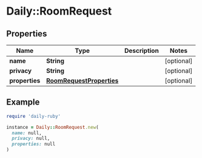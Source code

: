 # Daily::RoomRequest

## Properties

| Name | Type | Description | Notes |
| ---- | ---- | ----------- | ----- |
| **name** | **String** |  | [optional] |
| **privacy** | **String** |  | [optional] |
| **properties** | [**RoomRequestProperties**](RoomRequestProperties.md) |  | [optional] |

## Example

```ruby
require 'daily-ruby'

instance = Daily::RoomRequest.new(
  name: null,
  privacy: null,
  properties: null
)
```

